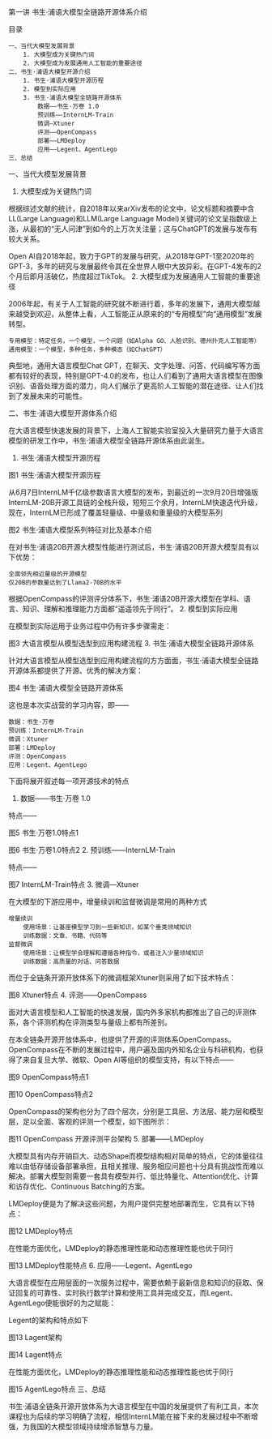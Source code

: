 第一讲 书生·浦语大模型全链路开源体系介绍

目录

    一、当代大模型发展背景
        1. 大模型成为关键热门词
        2. 大模型成为发展通用人工智能的重要途径
    二、书生·浦语大模型开源介绍
        1. 书生·浦语大模型开源历程
        2. 模型到实际应用
        3. 书生·浦语大模型全链路开源体系
            数据——书生·万卷 1.0
            预训练——InternLM-Train
            微调—Xtuner
            评测——OpenCompass
            部署——LMDeploy
            应用——Legent、AgentLego
    三、总结


一、当代大模型发展背景
1. 大模型成为关键热门词

根据综述文献的统计，自2018年以来arXiv发布的论文中，论文标题和摘要中含LL(Large Language)和LLM(Large Language Model)关键词的论文呈指数级上涨，从最初的“无人问津”到如今的上万次关注量；这与ChatGPT的发展与发布有较大关系。

Open AI自2018年起，致力于GPT的发展与研究，从2018年GPT-1至2020年的GPT-3，多年的研究与发展最终令其在全世界人眼中大放异彩。在GPT-4发布的2个月后即月活破亿，热度超过TikTok。
2. 大模型成为发展通用人工智能的重要途径

2006年起，有关于人工智能的研究就不断进行着，多年的发展下，通用大模型越来越受到欢迎，从整体上看，人工智能正从原来的的“专用模型”向“通用模型”发展转型。

    专用模型：特定任务，一个模型，一个问题（如Alpha GO、人脸识别、德州扑克人工智能等）
    通用模型：一个模型，多种任务，多种模态（如ChatGPT）

典型地，通用大语言模型Chat GPT，在聊天、文字处理、问答、代码编写等方面都有较好的表现，特别是GPT-4.0的发布，也让人们看到了通用大语言模型在图像识别、语音处理方面的潜力，向人们展示了更高阶人工智能的潜在途径、让人们找到了发展未来的可能性。

二、书生·浦语大模型开源体系介绍

在大语言模型快速发展的背景下，上海人工智能实验室投入大量研究力量于大语言模型的研发工作中，书生·浦语大模型全链路开源体系由此诞生。
1. 书生·浦语大模型开源历程

图1 书生·浦语大模型开源历程

从6月7日InternLM千亿级参数语言大模型的发布，到最近的一次9月20日增强版InternLM-20B开源工具链的全栈升级，短短三个余月，InternLM快速迭代升级，现在，InternLM已形成了覆盖轻量级、中量级和重量级的大模型系列

图2 书生·浦语大模型系列特征对比及基本介绍

在对书生·浦语20B开源大模型性能进行测试后，书生·浦语20B开源大模型具有以下优势：

    全面领先相近量级的开源模型
    仅20B的参数量达到了Llama2-70B的水平

根据OpenCompass的评测评分体系下，书生·浦语20B开源大模型在学科、语言、知识、理解和推理能力方面都“遥遥领先于同行”。
2. 模型到实际应用

在模型到实际运用于业务过程中仍有许多步骤需走：

图3 大语言模型从模型选型到应用构建流程
3. 书生·浦语大模型全链路开源体系

针对大语言模型从模型选型到应用构建流程的方方面面，书生·浦语大模型全链路开源体系都提供了开源、优秀的解决方案：

图4 书生·浦语大模型全链路开源体系

这也是本次实战营的学习内容，即——

    数据：书生·万卷
    预训练：InternLM-Train
    微调：Xtuner
    部署：LMDeploy
    评测：OpenCompass
    应用：Legent、AgentLego

下面将展开叙述每一项开源技术的特点
1. 数据——书生·万卷 1.0

特点——

图5 书生·万卷1.0特点1

图6 书生·万卷1.0特点2
2. 预训练——InternLM-Train

特点——

图7 InternLM-Train特点
3. 微调—Xtuner

在大模型的下游应用中，增量续训和监督微调是常用的两种方式

    增量续训
        使用场景：让基座模型学习到一些新知识，如某个垂类领域知识
        训练数据：文章、书籍、代码等
    监督微调
        使用场景：让模型学会理解和遵循各种指令，或者注入少量领域知识
        训练数据：高质量的对话、问答数据

而位于全链条开源开放体系下的微调框架Xtuner则采用了如下技术特点：

图8 Xtuner特点
4. 评测——OpenCompass

面对大语言模型和人工智能的快速发展，国内外多家机构都推出了自己的评测体系，各个评测机构在评测类型与量级上都有所差别。

在本全链条开源开放体系中，也提供了开源的评测体系OpenCompass。OpenCompass在不断的发展过程中，用户遍及国内外知名企业与科研机构，也获得了来自复旦大学、微软、Open AI等组织的模型支持，有以下特点——

图9 OpenCompass特点1

图10 OpenCompass特点2

OpenCompass的架构也分为了四个层次，分别是工具层、方法层、能力层和模型层，足以全面、客观的评测一个模型，如下图所示：

图11 OpenCompass 开源评测平台架构
5. 部署——LMDeploy

大模型具有内存开销巨大、动态Shape而模型结构相对简单的特点，它的体量往往难以由低存储设备部署承担，且相关推理、服务相应问题也十分具有挑战性而难以解决。部署大模型则需要一套具有模型并行、低比特量化、Attention优化、计算和访存优化、Continuous Batching的方案。

LMDeploy便是为了解决这些问题，为用户提供完整地部署而生，它具有以下特点：

图12 LMDeploy特点

在性能方面优化，LMDeploy的静态推理性能和动态推理性能也优于同行

图13 LMDeploy性能特点
6. 应用——Legent、AgentLego

大语言模型在应用层面的一次服务过程中，需要依赖于最新信息和知识的获取、保证回复的可靠性、实时执行数学计算和使用工具并完成交互，而Legent、AgentLego便能很好的为之赋能：

Legent的架构和特点如下

图13 Lagent架构

图14 Lagent特点

在性能方面优化，LMDeploy的静态推理性能和动态推理性能也优于同行

图15 AgentLego特点
三、总结

书生·浦语全链条开源开放体系为大语言模型在中国的发展提供了有利工具，本次课程也为后续的学习明确了流程，相信InternLM能在接下来的发展过程中不断增强，为我国的大模型领域持续增添智慧与力量。
